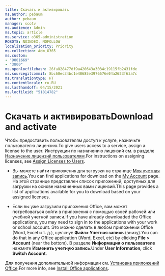 ```yaml
---
title: Скачать и активировать
ms.author: pebaum
author: pebaum
manager: scotv
ms.audience: Admin
ms.topic: article
ms.service: o365-administration
ROBOTS: NOINDEX, NOFOLLOW
localization_priority: Priority
ms.collection: Adm_O365
ms.custom:
- "9001669"
- "3800"
ms.openlocfilehash: 26fa828477df9a420643a3034c19115fb2431fde
ms.sourcegitcommit: 8bc60ec34bc1e40685e3976576e04a2623f63a7c
ms.translationtype: HT
ms.contentlocale: ru-RU
ms.lasthandoff: 04/15/2021
ms.locfileid: "51814782"
---
```

# <a name="download-and-activate"></a><span data-ttu-id="acabb-102">Скачать и активировать</span><span class="sxs-lookup"><span data-stu-id="acabb-102">Download and activate</span></span>

<span data-ttu-id="acabb-103">Чтобы предоставить пользователям доступ к услуге, назначьте пользователю лицензию.</span><span class="sxs-lookup"><span data-stu-id="acabb-103">To give users access to a service, assign a license to the user.</span></span> <span data-ttu-id="acabb-104">Инструкции по назначению лицензий см. в разделе [Назначение лицензий пользователям](https://docs.microsoft.com/microsoft-365/admin/manage/assign-licenses-to-users).</span><span class="sxs-lookup"><span data-stu-id="acabb-104">For instructions on assigning licenses, see [Assign Licenses to Users](https://docs.microsoft.com/microsoft-365/admin/manage/assign-licenses-to-users).</span></span>

- <span data-ttu-id="acabb-105">Вы можете найти приложения для загрузки на странице [Моя учетная запись](https://portal.office.com/account/#installs).</span><span class="sxs-lookup"><span data-stu-id="acabb-105">You can find applications for download on the [My Account](https://portal.office.com/account/#installs) page.</span></span> <span data-ttu-id="acabb-106">На этой странице представлен список приложений, доступных для загрузки на основе назначенных вами лицензий.</span><span class="sxs-lookup"><span data-stu-id="acabb-106">This page provides a list of applications available for you to download based on your assigned licenses.</span></span> 

- <span data-ttu-id="acabb-107">Если вы уже загрузили приложения Office, вам может потребоваться войти в приложения с помощью своей рабочей или учебной учетной записи.</span><span class="sxs-lookup"><span data-stu-id="acabb-107">If you have already downloaded the Office applications, you may need to sign in to the applications with your work or school account.</span></span> <span data-ttu-id="acabb-108">Это можно сделать в любом приложении Office (Word, Excel и т. д.), щелкнув **Файл> Учетная запись** (внизу).</span><span class="sxs-lookup"><span data-stu-id="acabb-108">You can do that in any Office application (Word, Excel, etc) by clicking **File > Account** (near the bottom).</span></span> <span data-ttu-id="acabb-109">В разделе **Информация о пользователе** нажмите **Изменить учетную запись**.</span><span class="sxs-lookup"><span data-stu-id="acabb-109">Under **User Information**, click **Switch Account**.</span></span>

<span data-ttu-id="acabb-110">Для получения дополнительной информации см. [Установка приложений Office](https://docs.microsoft.com/microsoft-365/admin/setup/install-applications).</span><span class="sxs-lookup"><span data-stu-id="acabb-110">For more info, see [Install Office applications](https://docs.microsoft.com/microsoft-365/admin/setup/install-applications).</span></span>
